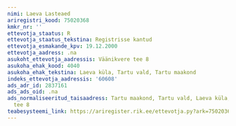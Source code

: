 ```yaml
---
nimi: Laeva Lasteaed
ariregistri_kood: 75020368
kmkr_nr: ''
ettevotja_staatus: R
ettevotja_staatus_tekstina: Registrisse kantud
ettevotja_esmakande_kpv: 19.12.2000
ettevotja_aadress: .na
asukoht_ettevotja_aadressis: Väänikvere tee 8
asukoha_ehak_kood: 4040
asukoha_ehak_tekstina: Laeva küla, Tartu vald, Tartu maakond
indeks_ettevotja_aadressis: '60608'
ads_adr_id: 2837161
ads_ads_oid: .na
ads_normaliseeritud_taisaadress: Tartu maakond, Tartu vald, Laeva küla, Väänikvere
  tee 8
teabesysteemi_link: https://ariregister.rik.ee/ettevotja.py?ark=75020368&ref=rekvisiidid
---
```

